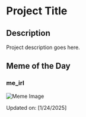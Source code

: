 # Project Title

## Description

Project description goes here.

## Meme of the Day

### me_irl
![Meme Image](https://i.redd.it/lt9rdz5vqtee1.png)

Updated on: [1/24/2025]